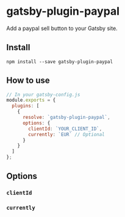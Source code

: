 # gatsby-plugin-paypal

Add a paypal sell button to your Gatsby site.

## Install

`npm install --save gatsby-plugin-paypal`

## How to use

```javascript
// In your gatsby-config.js
module.exports = {
  plugins: [
    {
      resolve: `gatsby-plugin-paypal`,
      options: {
        clientId: `YOUR_CLIENT_ID`,
        currently: `EUR` // Optional
      }
    }
  ]
};
```

## Options

### `clientId`


### `currently`

